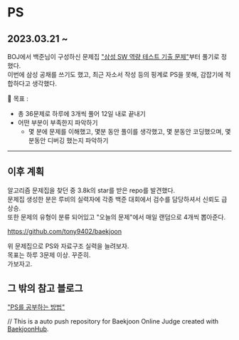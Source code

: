 # PS

2023.03.21 ~  
-------
BOJ에서 백준님이 구성하신 문제집 ["삼성 SW 역량 테스트 기출 문제"](https://www.acmicpc.net/workbook/view/1152)부터 풀기로 정했다.  
이번에 삼성 공채를 쓰기도 했고, 최근 자소서 작성 등의 핑계로 PS을 못해, 감잡기에 적합하다고 생각했다.  

🥅  목표 :  
* 총 36문제로 하루에 3개씩 풀어 12일 내로 끝내기  
* 어떤 부분이 부족한지 파악하기  
  - 몇 분에 문제를 이해했고, 몇분 동안 풀이를 생각했고, 몇 분동안 코딩했으며, 몇 분동안 디버깅 했는지 파악하기

***

이후 계획
----
알고리즘 문제집을 찾던 중 3.8k의 star를 받은 repo를 발견했다.  
문제집 생성한 분은 루비의 실력자에 각종 백준 대회에서 검수를 담당하셔서 신뢰도 급 상승.  
또한 문제의 유형이 분류 되어있고 "오늘의 문제"에서 매일 랜덤으로 4개씩 뽑아준다.

https://github.com/tony9402/baekjoon

위 문제집으로 PS와 자료구조 실력을 늘려보자.  
목표는 하루 3문제 이상. 꾸준히.  
가보자고.  


## 그 밖의 참고 블로그
["PS를 공부하는 방법"](https://subinium.github.io/how-to-study-problem-solving/)


// This is a auto push repository for Baekjoon Online Judge created with [BaekjoonHub](https://github.com/BaekjoonHub/BaekjoonHub).
